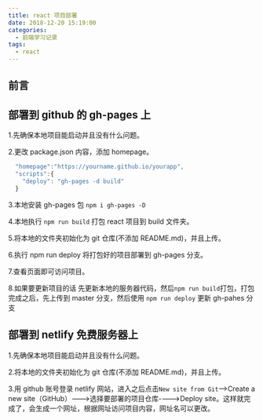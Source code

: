 ```yaml
---
title: react 项目部署
date: 2018-12-20 15:19:00
categories:
  - 前端学习记录
tags:
  - react
---
```


## 前言

## 部署到 github 的 gh-pages 上

1.先确保本地项目能启动并且没有什么问题。

2.更改 package.json 内容，添加 homepage。

```js
  "homepage":"https://yourname.github.io/yourapp",
  "scripts":{
    "deploy": "gh-pages -d build"
  }
```

3.本地安装 gh-pages 包 `npm i gh-pages -D`

4.本地执行 `npm run build` 打包 react 项目到 build 文件夹。

5.将本地的文件夹初始化为 git 仓库(不添加 README.md)，并且上传。

6.执行 npm run deploy 将打包好的项目部署到 gh-pages 分支。

7.查看页面即可访问项目。

8.如果要更新项目的话 先更新本地的服务器代码，然后`npm run build`打包，打包完成之后，先上传到 master 分支，然后使用 `npm run deploy` 更新 gh-pahes 分支

## 部署到 netlify 免费服务器上

1.先确保本地项目能启动并且没有什么问题。

2.将本地的文件夹初始化为 git 仓库(不添加 README.md)，并且上传。

3.用 github 账号登录 netlify 网站，进入之后点击`New site from Git`-->Create a new site（GitHub）--->选择要部署的项目仓库---->Deploy site。这样就完成了，会生成一个网址，根据网址访问项目内容，网址名可以更改。
